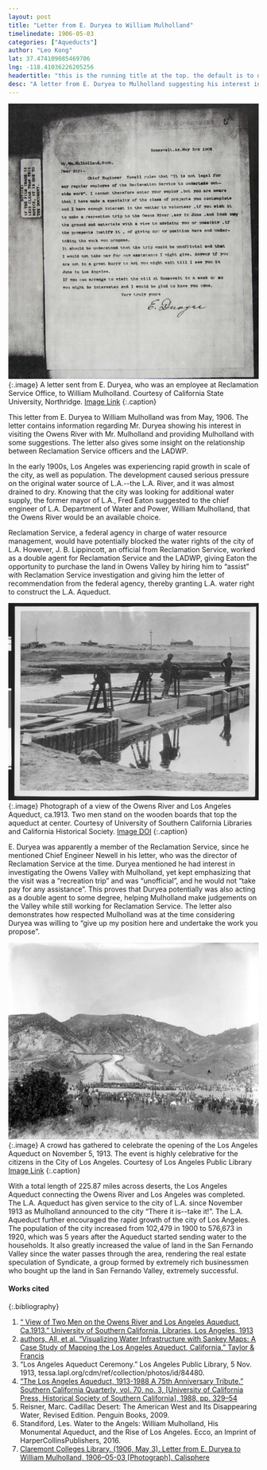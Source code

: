 ```yaml
---
layout: post
title: "Letter from E. Duryea to William Mulholland"
timelinedate: 1906-05-03
categories: ["Aqueducts"]
author: "Leo Kong"
lat: 37.474109085469706
lng: -118.41036226205256
headertitle: "this is the running title at the top. the default is to display the site title, so to activate the running title you will need to uncomment in the post.html layout"
desc: "A letter from E. Duryea to Mulholland suggesting his interest in investigating the Owens Valley, while still concerning the Reclamation Service regulations."
---
```

![Letter from E.Duryea to Mulholland](images/Letter_Duryea_LK.PNG)
   {:.image}
A letter sent from E. Duryea, who was an employee at Reclamation Service Office, to William Mulholland.
Courtesy of California State University, Northridge. 
[Image Link](https://ccdl.claremont.edu/digital/collection/cwd/id/13165)
   {:.caption}

This letter from E. Duryea to William Mulholland was from May, 1906. The letter contains information regarding Mr. Duryea showing his interest in visiting the Owens River with Mr. Mulholland and providing Mulholland with some suggestions. The letter also gives some insight on the relationship between Reclamation Service officers and the LADWP.

In the early 1900s, Los Angeles was experiencing rapid growth in scale of the city, as well as population. The development caused serious pressure on the original water source of L.A.--the L.A. River, and it was almost drained to dry. Knowing that the city was looking for additional water supply, the former mayor of L.A., Fred Eaton suggested to the chief engineer of L.A. Department of Water and Power, William Mulholland, that the Owens River would be an available choice. 

Reclamation Service, a federal agency in charge of water resource management, would have potentially blocked the water rights of the city of L.A. However, J. B. Lippincott, an official from Reclamation Service, worked as a double agent for Reclamation Service and the LADWP, giving Eaton the opportunity to purchase the land in Owens Valley by hiring him to “assist” with Reclamation Service investigation and giving him the letter of recommendation from the federal agency, thereby granting L.A. water right to construct the L.A. Aqueduct. 

![Two Men Standing on Aqueduct](images/Two_Men_On_Aqueduct_LK.jpg)
   {:.image}
Photograph of a view of the Owens River and Los Angeles Aqueduct, ca.1913. Two men stand on the wooden boards that top the aqueduct at center. 
Courtesy of University of Southern California Libraries and California Historical Society. 
[Image DOI](https://doi.org/10.25549/chs-m10102)
   {:.caption}

E. Duryea was apparently a member of the Reclamation Service, since he mentioned Chief Engineer Newell in his letter, who was the director of Reclamation Service at the time. Duryea mentioned he had interest in investigating the Owens Valley with Mulholland, yet kept emphasizing that the visit was a “recreation trip” and was “unofficial”, and he would not “take pay for any assistance”. This proves that Duryea potentially was also acting as a double agent to some degree, helping Mulholland make judgements on the Valley while still working for Reclamation Service. The letter also demonstrates how respected Mulholland was at the time considering Duryea was willing to “give up my position here and undertake the work you propose”. 

![LA Aqueduct Ceremony](images/LA_Aqueduct_Ceremony_LK.jpg)
   {:.image}
A crowd has gathered to celebrate the opening of the Los Angeles Aqueduct on November 5, 1913. The event is highly celebrative for the citizens in the City of Los Angeles. 
Courtesy of Los Angeles Public Library
[Image Link](https://tessa.lapl.org/cdm/ref/collection/photos/id/84480)
   {:.caption}

With a total length of 225.87 miles across deserts, the Los Angeles Aqueduct connecting the Owens River and Los Angeles was completed. The L.A. Aqueduct has given service to the city of L.A. since November 1913 as Mulholland announced to the city “There it is--take it!”. The L.A. Aqueduct further encouraged the rapid growth of the city of Los Angeles. The population of the city increased from 102,479 in 1900 to 576,673 in 1920, which was 5 years after the Aqueduct started sending water to the households. It also greatly increased the value of land in the San Fernando Valley since the water passes through the area, rendering the real estate speculation of Syndicate, a group formed by extremely rich businessmen who bought up the land in San Fernando Valley, extremely successful. 

#### Works cited

{:.bibliography} 
1. [“ View of Two Men on the Owens River and Los Angeles Aqueduct, Ca.1913.” University of Southern California. Libraries, Los Angeles, 1913](digitallibrary.usc.edu/asset-management/2A3BF18YT89) 
2. [authors, All, et al. “Visualizing Water Infrastructure with Sankey Maps: A Case Study of Mapping the Los Angeles Aqueduct, California.” Taylor & Francis](www.tandfonline.com/doi/full/10.1080/17445647.2018.1473815.) 
3. “Los Angeles Aqueduct Ceremony.” Los Angeles Public Library, 5 Nov. 1913, tessa.lapl.org/cdm/ref/collection/photos/id/84480.  
4. [“The Los Angeles Aqueduct, 1913-1988 A 75th Anniversary Tribute.” Southern California Quarterly, vol. 70, no. 3, [University of California Press, Historical Society of Southern California], 1988, pp. 329–54](https://doi.org/10.2307/41171313.) 
5. Reisner, Marc. Cadillac Desert: The American West and Its Disappearing Water, Revised Edition. Penguin Books, 2009.
6. Standiford, Les. Water to the Angels: William Mulholland, His Monumental Aqueduct, and the Rise of Los Angeles. Ecco, an Imprint of HarperCollinsPublishers, 2016. 
7.  [Claremont Colleges Library. (1906, May 3). Letter from E. Duryea to William Mulholland, 1906–05-03 [Photograph]. Calisphere](https://calisphere.org/item/d4aca6c7a28fd27ee2f0368cec3edf79/) 
